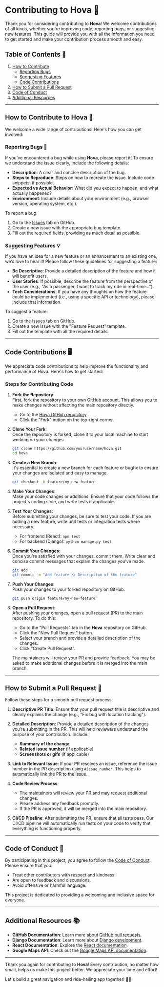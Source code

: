 
# Contributing to Hova 🚀

Thank you for considering contributing to **Hova**! We welcome contributions of all kinds, whether you're improving code, reporting bugs, or suggesting new features. This guide will provide you with all the information you need to get started and make your contribution process smooth and easy.

## Table of Contents 📑

1. [How to Contribute](#how-to-contribute)
    - [Reporting Bugs](#reporting-bugs)
    - [Suggesting Features](#suggesting-features)
    - [Code Contributions](#code-contributions)
2. [How to Submit a Pull Request](#how-to-submit-a-pull-request)
3. [Code of Conduct](#code-of-conduct)
4. [Additional Resources](#additional-resources)

---

## How to Contribute to Hova 🤝

We welcome a wide range of contributions! Here's how you can get involved:

### Reporting Bugs 🐞

If you've encountered a bug while using **Hova**, please report it! To ensure we understand the issue clearly, include the following details:
- **Description**: A clear and concise description of the bug.
- **Steps to Reproduce**: Steps on how to recreate the issue. Include code snippets, if possible.
- **Expected vs Actual Behavior**: What did you expect to happen, and what actually happened?
- **Environment**: Include details about your environment (e.g., browser version, operating system, etc.).

To report a bug:
1. Go to the [Issues](https://github.com/yourusername/hova/issues) tab on GitHub.
2. Create a new issue with the appropriate bug template.
3. Fill out the required fields, providing as much detail as possible.

### Suggesting Features 💡

If you have an idea for a new feature or an enhancement to an existing one, we’d love to hear it! Please follow these guidelines for suggesting a feature:
- **Be Descriptive**: Provide a detailed description of the feature and how it will benefit users.
- **User Stories**: If possible, describe the feature from the perspective of the user (e.g., "As a passenger, I want to track my ride in real-time...").
- **Tech Considerations**: If you have any thoughts on how the feature could be implemented (i.e., using a specific API or technology), please include that information.

To suggest a feature:
1. Go to the [Issues](https://github.com/yourusername/hova/issues) tab on GitHub.
2. Create a new issue with the "Feature Request" template.
3. Fill out the template with all the required details.

---

## Code Contributions 🖥️

We appreciate code contributions to help improve the functionality and performance of Hova. Here's how to get started:

### Steps for Contributing Code

1. **Fork the Repository**:  
   First, fork the repository to your own GitHub account. This allows you to make changes without affecting the main repository directly.

   - Go to the [Hova GitHub repository](https://github.com/yourusername/hova).
   - Click the "Fork" button on the top-right corner.

2. **Clone Your Fork**:  
   Once the repository is forked, clone it to your local machine to start working on your changes.
   
   ```bash
   git clone https://github.com/yourusername/hova.git
   cd hova
   ```

3. **Create a New Branch**:  
   It's essential to create a new branch for each feature or bugfix to ensure your changes are isolated and easy to manage.
   
   ```bash
   git checkout -b feature/my-new-feature
   ```

4. **Make Your Changes**:  
   Make your code changes or additions. Ensure that your code follows the project's coding style, and write tests if applicable.

5. **Test Your Changes**:  
   Before submitting your changes, be sure to test your code. If you are adding a new feature, write unit tests or integration tests where necessary.

   - For frontend (React): `npm test`
   - For backend (Django): `python manage.py test`

6. **Commit Your Changes**:  
   Once you're satisfied with your changes, commit them. Write clear and concise commit messages that explain the changes you've made.
   
   ```bash
   git add .
   git commit -m "Add feature X: Description of the feature"
   ```

7. **Push Your Changes**:  
   Push your changes to your forked repository on GitHub.
   
   ```bash
   git push origin feature/my-new-feature
   ```

8. **Open a Pull Request**:  
   After pushing your changes, open a pull request (PR) to the main repository. To do this:
   
   - Go to the "Pull Requests" tab in the **Hova** repository on GitHub.
   - Click the "New Pull Request" button.
   - Select your branch and provide a detailed description of the changes.
   - Click "Create Pull Request".

   The maintainers will review your PR and provide feedback. You may be asked to make additional changes before it is merged into the main branch.

---

## How to Submit a Pull Request 🔄

Follow these steps for a smooth pull request process:

1. **Descriptive PR Title**: Ensure that your pull request title is descriptive and clearly explains the change (e.g., "Fix bug with location tracking").

2. **Detailed Description**: Provide a detailed description of the changes you're submitting in the PR. This will help reviewers understand the purpose of your contribution. Include:
   - **Summary of the change**
   - **Related issue number** (if applicable)
   - **Screenshots or gifs** (if applicable)

3. **Link to Relevant Issue**: If your PR resolves an issue, reference the issue number in the PR description using `#issue_number`. This helps to automatically link the PR to the issue.

4. **Code Review Process**:  
   - The maintainers will review your PR and may request additional changes.
   - Please address any feedback promptly.
   - If the PR is approved, it will be merged into the main repository.

5. **CI/CD Pipeline**: After submitting the PR, ensure that all tests pass. Our CI/CD pipeline will automatically run tests on your code to verify that everything is functioning properly.

---

## Code of Conduct 📝

By participating in this project, you agree to follow the [Code of Conduct](CODE_OF_CONDUCT.md). Please ensure that you:
- Treat other contributors with respect and kindness.
- Are open to feedback and discussions.
- Avoid offensive or harmful language.

This project is dedicated to providing a welcoming and inclusive space for everyone.

---

## Additional Resources 📚

- **GitHub Documentation**: Learn more about [GitHub pull requests](https://docs.github.com/en/github/collaborating-with-issues-and-pull-requests/about-pull-requests).
- **Django Documentation**: Learn more about [Django development](https://docs.djangoproject.com/en/stable/).
- **React Documentation**: Explore the [React documentation](https://reactjs.org/docs/getting-started.html).
- **Google Maps API**: Check out the [Google Maps API documentation](https://developers.google.com/maps/documentation).

---

Thank you again for contributing to **Hova**! Every contribution, no matter how small, helps us make this project better. We appreciate your time and effort!

Let's build a great navigation and ride-hailing app together! 🚗💨
```
